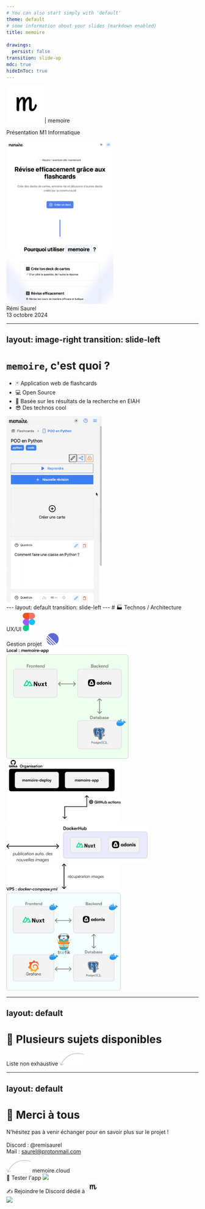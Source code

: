 ```yaml
---
# You can also start simply with 'default'
theme: default
# some information about your slides (markdown enabled)
title: memoire

drawings:
  persist: false
transition: slide-up
mdc: true
hideInToc: true
---
```


<div class='text-6xl relative -ml-6 flex items-center gap-2'>
<img src='./assets/memoire.png' width='96' class='mt-2' /> |
memoire
</div>

Présentation M1 Informatique

<img src='./assets/landing.png' width='280' class='absolute right-12 top-6' />
<div class='absolute bottom-4 text-sm'>  Rémi Saurel </div>
<div class='absolute bottom-4 right-16 text-sm'> 13 octobre 2024 </div>

<!--
Bonsoir à tous et merci pour l'invitation.
-->

---
layout: image-right
transition: slide-left
---

# `memoire`, c'est quoi ?

<ul class='text-xl'>
  <li v-click>🃏 Application web de flashcards</li>
  <li v-click>💻 Open Source</li>
  <li v-click>🔬 Basée sur les résultats de la recherche en EIAH</li>
  <li v-click>😎 Des technos cool </li>
</ul>

<img src='./assets/demo.gif' width='250' class='absolute right-16 top-8' />

<div class='absolute bottom-2 right-4 text-sm'>
  <SlideCurrentNo />
</div>
<!--
NOTES
-->
---
layout: default
transition: slide-left
---
# 🏭 Technos / Architecture

  <div v-click v-motion
  class='absolute'
    :initial="{ x: -100, y: 200 }"
    :enter="{ x: 10, y: 200 }"
  >
    <span class='text-sm font-semibold'> UX/UI  </span>  
    <img src='./assets/figma.svg' width='32'>
  </div>
  <div v-click v-motion
     class='absolute'
    :initial="{ x: -100, y: 300 }"
    :enter="{ x: 10, y: 300 }"
  >
    <span class='text-sm font-semibold'> Gestion projet </span>  
    <img src='./assets/linear.webp' width='48'>
  </div>

  <div v-click v-motion
    :initial="{ x: 180, y: 250 }"
    :enter="{ x: 180, y: 150 }"
  >
    <img src='./assets/archi/local.svg' width='320'>
  </div>
  <div v-click v-motion
    :initial="{ x: -50 }"
    :enter="{ x: 180, y: -290 }"
  >
    <img src='./assets/archi/github.svg' width='300'>
  </div>
  <div v-click v-motion
    :initial="{ x: 600, y: -460 }"
    :enter="{ x: 480, y: -460 }"
  >
    <img src='./assets/archi/dockerhub.svg' width='370'>
  </div>
  <div v-click v-motion
    :initial="{ x: 580, y: -300 }"
    :enter="{ x: 580, y: -460 }"
  >
    <img src='./assets/archi/vps.svg' width='300'>
  </div>

<div class='absolute bottom-2 right-4 text-sm'>
  <SlideCurrentNo />
</div>

<!-- 
Technos récentes mais suffisamment stable pour des projets sur le moyen-long terme mais aussi pour le marché du travail. 
-->
---
layout: default
---
# 🤯 Plusieurs sujets disponibles

<div class='absolute top-3 right-3 text-[#C5C5C5] -rotate-5 '>
  Liste non exhaustive
  <img src='./assets/arrow.svg' width='64' class='-ml-18 -mt-4'  />
</div>

<div class='grid grid-cols-2 gap-4 pt-6'>
  <ProjectCard v-click>
    <template #icon>
      🎮
    </template>
    <template #title>
      <span>Gamification</span>
    </template>
    <template #tags>
      <Tag v-for='tag in ["Design", "Dev", "Archi"]' :key='tag' :content='tag' />
    </template>
    <template #description>
      <span>Basé sur les recommendations de la recherche : ajout de badges, gestion d'amis, expérience de révision, etc.</span>
    </template>
  </ProjectCard>
  <ProjectCard v-click>
    <template #icon>
      🤖
    </template>
    <template #title>
      <span>LLM & création de contenu auto.</span>
    </template>
    <template #tags>
      <Tag v-for='tag in ["IA", "Dev", "Design"]' :key='tag' :content='tag' />
    </template>
    <template #description>
      <span>Utilisation de LLM et IA (<code>Mistral</code>++) pour générer des flashcards (avec un agent ?)</span>
    </template>
  </ProjectCard>
  <ProjectCard v-click>
    <template #icon>
      📱
    </template>
    <template #title>
      <span>Prototype app mobile</span>
    </template>
    <template #tags>
      <Tag v-for='tag in ["Dev", "Design", "Mobile"]' :key='tag' :content='tag' />
    </template>
    <template #description>
      <span>Prototype app mobile : Swift / Kotlin OU React Native, (connexion facile avec le backend / API)</span>
    </template>
  </ProjectCard>
  <ProjectCard v-click>
    <template #icon>
      😄
    </template>
    <template #title>
      <span>Divers</span>
    </template>
    <template #tags>
      <Tag v-for='tag in ["Dev", "Archi", "Design"]' :key='tag' :content='tag' />
    </template>
    <template #description>
      <span>Création de contenu, gestion d'échéances, gestion de l'import, mode collaboratif (multijoueur)</span>
    </template>
  </ProjectCard>
</div>

<div class='absolute bottom-2 right-4 text-sm'>
  <SlideCurrentNo />
</div>

<!-- 
NOTES
-->

---
layout: default
---

# 👋 Merci à tous

N'hésitez pas à venir échanger pour en savoir plus sur le projet !\
\
Discord : @remisaurel\
Mail : saurel@protonmail.com

<div class='absolute bottom-3 left-3 text-[#C5C5C5] rotate-5 '>
  <img src='./assets/arrow.svg' width='64' class='ml-18 mb-2 -rotate-60 transform scale-x-[-1]'  />
  memoire.cloud
</div>

<div class='flex justify-center gap-24 mt-12'>
  <div class='flex flex-col gap-1'>
    🚀 Tester l'app
    <img src='/assets/qr-code.png' width='270'/>
  </div>
  <div class='flex flex-col gap-1'>
    <div class='flex items-center'>✍️ Rejoindre le Discord dédié à <img src='./assets/memoire.png' width='32' /></div>
    <img src='/assets/qr-code-discord.png' width='270'/>
  </div>
</div>